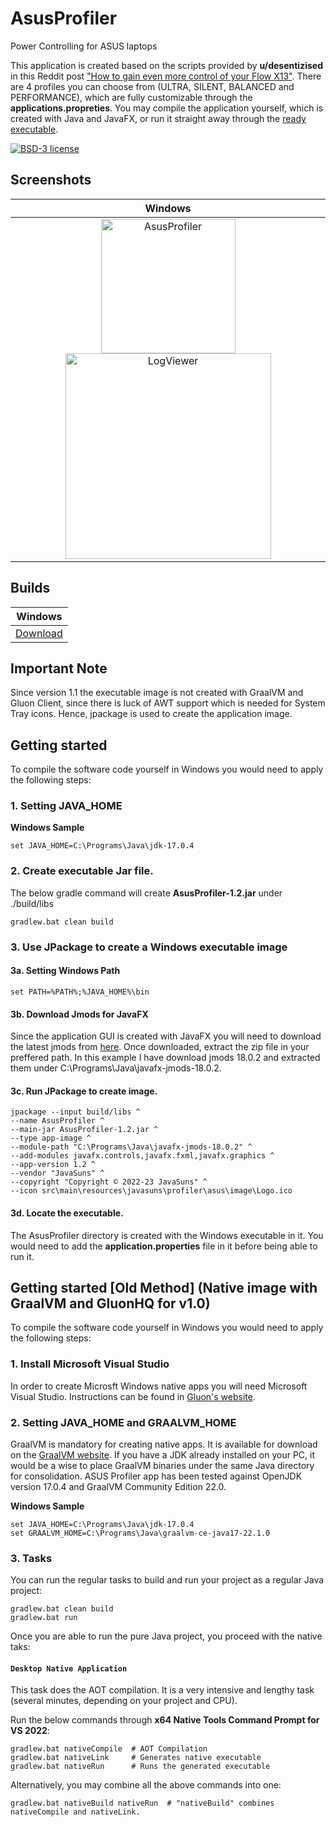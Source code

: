 # AsusProfiler
Power Controlling for ASUS laptops

This application is created based on the scripts provided by **u/desentizised** in this Reddit post ["How to gain even more control of your Flow X13"](https://www.reddit.com/r/FlowX13/comments/t32gra/how_to_gain_even_more_control_of_your_flow_x13/). There are 4 profiles you can choose from (ULTRA, SILENT, BALANCED and PERFORMANCE), which are fully customizable through the **applications.propreties**. You may compile the application yourself, which is created with Java and JavaFX, or run it straight away through the [ready executable](https://github.com/javasuns/AsusProfiler/releases/download/AsusProfilerV1.2/AsusProfiler_v1.20.zip). 

[![BSD-3 license](https://img.shields.io/badge/license-BSD--3-%230778B9.svg)](https://opensource.org/licenses/BSD-3-Clause)

## Screenshots
|  Windows |
|  :----:  |
|  <img width="215" alt="AsusProfiler" src="https://user-images.githubusercontent.com/13131668/218494119-19387f42-22f0-4f2c-8106-3f4afd93f7d3.png"> <img width="329" alt="LogViewer" src="https://user-images.githubusercontent.com/13131668/218494165-bd26cc6b-4a77-4ef1-94e2-30c03ef336fa.png">|

## Builds

|  Windows |
|  :----:  |
|  [Download](https://github.com/javasuns/AsusProfiler/releases/download/AsusProfilerV1.2/AsusProfiler_v1.20.zip)|

## Important Note
Since version 1.1 the executable image is not created with GraalVM and Gluon Client, since there is luck of AWT support which is needed for System Tray icons. Hence, jpackage is used to create the application image.

## Getting started

To compile the software code yourself in Windows you would need to apply the following steps:

### 1. Setting JAVA_HOME
**Windows Sample**

    set JAVA_HOME=C:\Programs\Java\jdk-17.0.4
    
### 2. Create executable Jar file.
The below gradle command will create **AsusProfiler-1.2.jar** under ./build/libs

    gradlew.bat clean build 
    
### 3. Use JPackage to create a Windows executable image

#### 3a. Setting Windows Path
    set PATH=%PATH%;%JAVA_HOME%\bin

#### 3b. Download Jmods for JavaFX
Since the application GUI is created with JavaFX you will need to download the latest jmods from [here](https://gluonhq.com/products/javafx/).
Once downloaded, extract the zip file in your preffered path. In this example I have download jmods 18.0.2 and extracted them under C:\Programs\Java\javafx-jmods-18.0.2.

#### 3c. Run JPackage to create image.

    jpackage --input build/libs ^
    --name AsusProfiler ^
    --main-jar AsusProfiler-1.2.jar ^
    --type app-image ^
    --module-path "C:\Programs\Java\javafx-jmods-18.0.2" ^
    --add-modules javafx.controls,javafx.fxml,javafx.graphics ^
    --app-version 1.2 ^
    --vendor "JavaSuns" ^
    --copyright "Copyright © 2022-23 JavaSuns" ^
    --icon src\main\resources\javasuns\profiler\asus\image\Logo.ico
    
#### 3d. Locate the executable.
The AsusProfiler directory is created with the Windows executable in it. You would need to add the **application.properties** file in it before being able to run it.

## Getting started \[Old Method\] (Native image with GraalVM and GluonHQ for v1.0)

To compile the software code yourself in Windows you would need to apply the following steps:
### 1. Install Microsoft Visual Studio

In order to create Microsft Windows native apps you will need Microsoft Visual Studio. Instructions can be found in [Gluon's website](https://docs.gluonhq.com/#platforms_windows).

### 2. Setting JAVA_HOME and GRAALVM_HOME

GraalVM is mandatory for creating native apps. It is available for download on the [GraalVM website](https://www.graalvm.org/downloads/). If you have a JDK already installed on your PC, it would be a wise to place GraalVM binaries under the same Java directory for consolidation. 
ASUS Profiler app has been tested against OpenJDK version 17.0.4 and GraalVM Community Edition 22.0.

**Windows Sample**

    set JAVA_HOME=C:\Programs\Java\jdk-17.0.4
    set GRAALVM_HOME=C:\Programs\Java\graalvm-ce-java17-22.1.0

### 3. Tasks

You can run the regular tasks to build and run your project as a regular Java project:

    gradlew.bat clean build
    gradlew.bat run
    
Once you are able to run the pure Java project, you proceed with the native taks:    

#### `Desktop Native Application`

This task does the AOT compilation. It is a very intensive and lengthy task (several minutes, depending on your project and CPU).

Run the below commands through **x64 Native Tools Command Prompt for VS 2022**:

    gradlew.bat nativeCompile  # AOT Compilation
    gradlew.bat nativeLink     # Generates native executable
    gradlew.bat nativeRun      # Runs the generated executable

Alternatively, you may combine all the above commands into one:

    gradlew.bat nativeBuild nativeRun  # "nativeBuild" combines nativeCompile and nativeLink.
    
    


